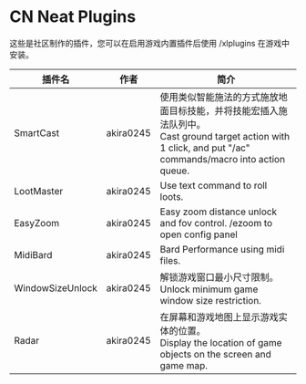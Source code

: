 # CN Neat Plugins

这些是社区制作的插件，您可以在启用游戏内置插件后使用 /xlplugins 在游戏中安装。


| 插件名 | 作者 | 简介 |
|---------------|---------------|-----------------|
| SmartCast | akira0245 | 使用类似智能施法的方式施放地面目标技能，并将技能宏插入施法队列中。<br>Cast ground target action with 1 click, and put "/ac" commands/macro into action queue. |
| LootMaster | akira0245 | Use text command to roll loots. |
| EasyZoom | akira0245 | Easy zoom distance unlock and fov control. /ezoom to open config panel |
| MidiBard | akira0245 | Bard Performance using midi files. |
| WindowSizeUnlock | akira0245 | 解锁游戏窗口最小尺寸限制。<br>Unlock minimum game window size restriction. |
| Radar | akira0245 | 在屏幕和游戏地图上显示游戏实体的位置。<br>Display the location of game objects on the screen and game map. |